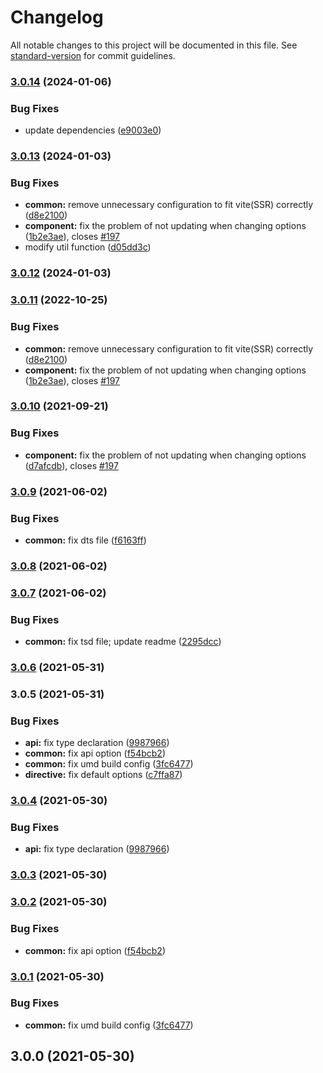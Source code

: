 # Changelog

All notable changes to this project will be documented in this file. See [standard-version](https://github.com/conventional-changelog/standard-version) for commit guidelines.

### [3.0.14](https://github.com/mirari/v-viewer/compare/v3.0.13...v3.0.14) (2024-01-06)


### Bug Fixes

* update dependencies ([e9003e0](https://github.com/mirari/v-viewer/commit/e9003e0902f7cc8c0d03d9ed9b520580c263ade7))

### [3.0.13](https://github.com/mirari/v-viewer/compare/v3.0.9...v3.0.13) (2024-01-03)


### Bug Fixes

* **common:** remove unnecessary configuration to fit vite(SSR) correctly ([d8e2100](https://github.com/mirari/v-viewer/commit/d8e2100086b2058bbd8c225ddb5b990a45ea1149))
* **component:** fix the problem of not updating when changing options ([1b2e3ae](https://github.com/mirari/v-viewer/commit/1b2e3ae26b947d80cbea3f4a25ea2ccf9e59b5fd)), closes [#197](https://github.com/mirari/v-viewer/issues/197)
* modify util function ([d05dd3c](https://github.com/mirari/v-viewer/commit/d05dd3c0a5096e32fce2e4f020fe8775f3dfeb7c))

### [3.0.12](https://github.com/mirari/v-viewer/compare/v3.0.11...v3.0.12) (2024-01-03)

### [3.0.11](https://github.com/mirari/v-viewer/compare/v3.0.9...v3.0.11) (2022-10-25)


### Bug Fixes

* **common:** remove unnecessary configuration to fit vite(SSR) correctly ([d8e2100](https://github.com/mirari/v-viewer/commit/d8e2100086b2058bbd8c225ddb5b990a45ea1149))
* **component:** fix the problem of not updating when changing options ([1b2e3ae](https://github.com/mirari/v-viewer/commit/1b2e3ae26b947d80cbea3f4a25ea2ccf9e59b5fd)), closes [#197](https://github.com/mirari/v-viewer/issues/197)

### [3.0.10](https://github.com/mirari/v-viewer/compare/v3.0.9...v3.0.10) (2021-09-21)


### Bug Fixes

* **component:** fix the problem of not updating when changing options ([d7afcdb](https://github.com/mirari/v-viewer/commit/d7afcdbf5d597f3971e0bea43ce36f390972e312)), closes [#197](https://github.com/mirari/v-viewer/issues/197)

### [3.0.9](https://github.com/mirari/v-viewer/compare/v3.0.8...v3.0.9) (2021-06-02)


### Bug Fixes

* **common:** fix dts file ([f6163ff](https://github.com/mirari/v-viewer/commit/f6163ff5b316a940d70fb842605f220b7f378416))

### [3.0.8](https://github.com/mirari/v-viewer/compare/v3.0.7...v3.0.8) (2021-06-02)

### [3.0.7](https://github.com/mirari/v-viewer/compare/v3.0.6...v3.0.7) (2021-06-02)


### Bug Fixes

* **common:** fix tsd file; update readme ([2295dcc](https://github.com/mirari/v-viewer/commit/2295dcc338dfb296f4780542c6d38921284c6c9d))

### [3.0.6](https://github.com/mirari/v-viewer/compare/v3.0.5...v3.0.6) (2021-05-31)

### 3.0.5 (2021-05-31)


### Bug Fixes

* **api:** fix type declaration ([9987966](https://github.com/mirari/v-viewer/commit/9987966db12372186adc95a5b37643c9ce1587bb))
* **common:** fix api option ([f54bcb2](https://github.com/mirari/v-viewer/commit/f54bcb266c4fa83492a9dfaa2e513960727b9873))
* **common:** fix umd build config ([3fc6477](https://github.com/mirari/v-viewer/commit/3fc64772fc7b7271f233b239c2c26d39f16d3396))
* **directive:** fix default options ([c7ffa87](https://github.com/mirari/v-viewer/commit/c7ffa87b6d9259e2f304f85467e1d5609f53e912))

### [3.0.4](https://github.com/mirari/v-viewer/compare/v3.0.3...v3.0.4) (2021-05-30)


### Bug Fixes

* **api:** fix type declaration ([9987966](https://github.com/mirari/v-viewer/commit/9987966db12372186adc95a5b37643c9ce1587bb))

### [3.0.3](https://github.com/mirari/v-viewer/compare/v3.0.2...v3.0.3) (2021-05-30)

### [3.0.2](https://github.com/mirari/v-viewer/compare/v3.0.1...v3.0.2) (2021-05-30)


### Bug Fixes

* **common:** fix api option ([f54bcb2](https://github.com/mirari/v-viewer/commit/f54bcb266c4fa83492a9dfaa2e513960727b9873))

### [3.0.1](https://github.com/mirari/v-viewer/compare/v3.0.0...v3.0.1) (2021-05-30)


### Bug Fixes

* **common:** fix umd build config ([3fc6477](https://github.com/mirari/v-viewer/commit/3fc64772fc7b7271f233b239c2c26d39f16d3396))

## 3.0.0 (2021-05-30)
